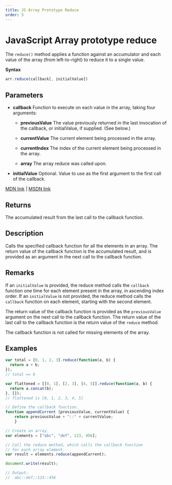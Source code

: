 ```yaml
---
title: JS Array Prototype Reduce
order: 5
---
```

# JavaScript Array prototype reduce

The `reduce()` method applies a function against an accumulator and each value of the array (from left-to-right) to reduce it to a single value.

**Syntax**

```javascript
arr.reduce(callback[, initialValue])
```

## Parameters

- **callback** Function to execute on each value in the array, taking four arguments:

  - **previousValue** The value previously returned in the last invocation of the callback, or initialValue, if supplied. (See below.)
  - **currentValue** The current element being processed in the array.
  - **currentIndex** The index of the current element being processed in the array.

  - **array** The array reduce was called upon.
- **initialValue** Optional. Value to use as the first argument to the first call of the callback.

[MDN link](https://developer.mozilla.org/en-US/docs/Web/JavaScript/Reference/Global_Objects/Array/Reduce) | [MSDN link](https://msdn.microsoft.com/en-us/LIBRary/ff679975%28v=vs.94%29.aspx)

## Returns

The accumulated result from the last call to the callback function.

## Description

Calls the specified callback function for all the elements in an array. The return value of the callback function is the accumulated result, and is provided as an argument in the next call to the callback function.

## Remarks

If an `initialValue` is provided, the reduce method calls the `callback` function one time for each element present in the array, in ascending index order. If an `initialValue` is not provided, the reduce method calls the `callback` function on each element, starting with the second element.

The return value of the callback function is provided as the `previousValue` argument on the next call to the callback function. The return value of the last call to the callback function is the return value of the `reduce` method.

The callback function is not called for missing elements of the array.

## Examples

```javascript
var total = [0, 1, 2, 3].reduce(function(a, b) {
  return a + b;
});
// total == 6

var flattened = [[0, 1], [2, 3], [4, 5]].reduce(function(a, b) {
  return a.concat(b);
}, []);
// flattened is [0, 1, 2, 3, 4, 5]
```

```javascript
// Define the callback function.
function appendCurrent (previousValue, currentValue) {
    return previousValue + "::" + currentValue;
    }

// Create an array.
var elements = ["abc", "def", 123, 456];

// Call the reduce method, which calls the callback function
// for each array element.
var result = elements.reduce(appendCurrent);

document.write(result);

// Output:
//  abc::def::123::456
```
